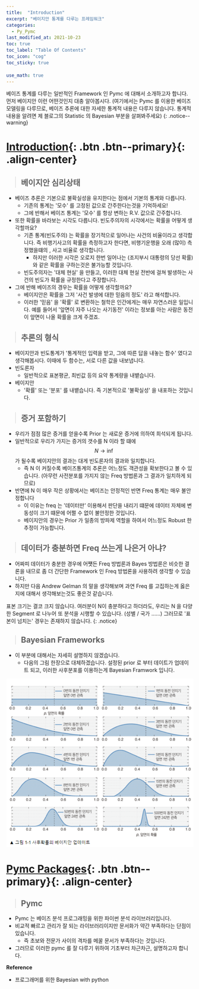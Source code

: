 ```yaml
---
title:  "Introduction"
excerpt: "베이지안 통계를 다루는 프레임워크"
categories:
  - Py_Pymc
last_modified_at: 2021-10-23
toc: true
toc_label: "Table Of Contents"
toc_icon: "cog"
toc_sticky: true

use_math: true
---
```


 베이즈 통계를 다루는 일반적인 Framework 인 Pymc 에 대해서 소개하고자 합니다. 먼저 베이지안 이런 어떤것인지 대충 알아봅시다. (여기에서는 Pymc 를 이용한 베이즈 모델링을 다루므로, 베이즈 추론에 대한 자세한 통계적 내용은 다루지 않습니다. 통계적 내용을 알려면 제 블로그의 Statistic 의 Bayesian 부분을 살펴봐주세요)
{: .notice--warning}

# [Introduction](#link){: .btn .btn--primary}{: .align-center}

> ## 베이지안 심리상태

- 베이즈 추론은 기본으로 불확실성을 유지한다는 점에서 기본의 통계와 다릅니다.
  - 기존의 통계는 '모수' 를 고정된 값으로 간주한다는것을 기억하세요! 
  - 그에 반해서 베이즈 통계는 '모수' 를 항상 변하는 R.V. 값으로 간주합니다. 
- 또한 확률을 바라보는 시각도 다릅니다. 빈도주의자의 시각에서는 확률을 어떻게 생각할까요?
  - 기존 통계(빈도주의) 는 확률을 장기적으로 일어나는 사건의 비율이라고 생각합니다. 즉 비행기사고의 확률을 측정하고자 한다면, 비행기운행을 오래 (많이) 측정했을떄의 , 사고 비율로 생각합니다. 
    - 하지만 이러한 시각은 오로지 한번 일어나는 (조지부시 대통령의 당선 확률) 와 같은 확률을 구하는것은 불가능할 것입니다. 
  - 빈도주의자는 '대체 현실' 을 만들고, 이러한 대체 현실 전반에 걸쳐 발생하는 사건의 빈도가 확률을 규정한다고 주장합니다.
- 그에 반해 베이즈의 경우는 확률을 어떻게 생각할까요? 
  - 베이지안은 확률을 그저 '사건 발생에 대한 믿음의 정도' 라고  해석합니다. 
  - 이러한 '믿음' 을 '확률' 로 변환하는 철학은 인간에게는 매우 자연스러운 일입니다. 예를 들어서 '앞면이 자주 나오는 사기동전' 이라는 정보를 아는 사람은 동전이 앞면이 나올 확률을 크게 주겠죠. 

> ## 추론의 형식

- 베이지안과 빈도통계가 '통계적인 입력을 받고, 그에 따른 답을 내놓는 함수' 였다고 생각해봅시다. 이때에 두 함수는, 서로 다른 값을 내보냅니다. 
- 빈도론자 
  - 일반적으로 표본평균, 최빈값 등의 요약 통계량을 내뱉습니다. 
- 베이지안
  - '확률' 또는 '분포' 를 내뱉습니다. 즉 기본적으로 '불확실성' 을 내포하는 것입니다. 

> ## 증거 포함하기

- 우리가 점점 많은 증거를 얻을수록 Prior 는 새로운 증거에 의하여 희석되게 됩니다. 
- 일반적으로 우리가 가지는 증거의 갯수를 N 이라 할 떄에 $$N \to \inf$$가 될수록 베이지안의 결과는 대게 빈도론자의 결과와 일치합니다. 
  - 즉 N 이 커질수록 베이즈통계의 추론은 어느정도 객관성을 확보한다고 볼 수 있습니다. (아무런 사전분포를 가지지 않는 Freq 방법론과 그 결과가 일치하게 되므로)
- 반면에 N 이 매우 작은 상황에서는 베이즈는 안정적인 반면 Freq 통계는 매우 불안정합니다
  - 이 이유는 freq 는 '데이터만' 이용해서 판단을 내리기 떄문에 데이터 자체에 변동성이 크기 떄문에 어쩔 수 없이 불안정한 것입니다. 
  - 베이지안의 경우는 Prior 가 일종의 방파제 역할을 하여서 어느정도 Robust 한 추정이 가능합니다. 

> ## 데이터가 충분하면 Freq 쓰는게 나은거 아냐?

- 어짜피 데이터가 충분한 경우에 어쩃든 Freq 방법론과 Bayes 방법론은 비슷한 결론을 내므로 좀 더 간단한 Framework 인 Freq 방법론을 사용하려 생각할 수 있습니다. 
- 하지만 다음 Andrew Gelman 의 말을 생각해보며 과연 Freq 를 고집하는게 옳은지에 대해서 생각해보는것도 좋은것 같습니다. 

표본 크기는 결코 크지 않습니다. 여러분이 N이 충분하다고 하더라도, 우리는 N 을 다양한 Segment 로 나누어 또 분석을 시행할 수 있습니다. (성별 / 국가 ......) 그러므로 '표본이 넘치는' 경우는 존재하지 않습니다.
{: .notice}

> ## Bayesian Frameworks 

- 이 부분에 대해서는 자세히 설명하지 않겠습니다. 
  - 다음의 그림 한장으로 대체하겠습니다. 설정된 prior 로 부터 데이트가 업데이트 되고, 이러한 사후분포를 이용하는게 Bayesian Framwork 입니다. 

![png](/assets/images/Python/37_34.png)

# [Pymc Packages](#link){: .btn .btn--primary}{: .align-center}

> ## Pymc

- Pymc 는 베이즈 분석 프로그래밍을 위한 파이썬 분석 라이브러리입니다. 
- 비교적 빠르고 관리가 잘 되는 라이브러리이지만 문서화가 약간 부족하다는 단점이 있습니다.
  - 즉 초보와 전문가 사이의 격차를 메꿀 문서가 부족하다는 것입니다.
- 그러므로 이러한 pymc 를 잘 다루기 위하여 기초부터 차근차근, 설명하고자 합니다.

**Reference**

- 프로그래머를 위한 Bayesian with python
